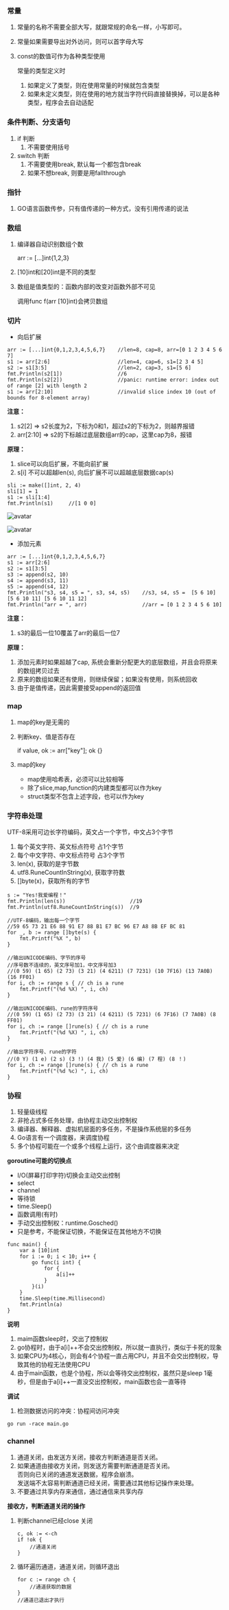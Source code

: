 

### 常量
1. 常量的名称不需要全部大写，就跟常规的命名一样，小写即可。
2. 常量如果需要导出对外访问，则可以首字母大写
3. const的数值可作为各种类型使用

    常量的类型定义时
    1. 如果定义了类型，则在使用常量的时候就包含类型
    2. 如果未定义类型，则在使用的地方就当字符代码直接替换掉，可以是各种类型，程序会去自动适配

### 条件判断、分支语句
1. if 判断
    1. 不需要使用括号
2. switch 判断
    1. 不需要使用break, 默认每一个都包含break
    2. 如果不想break, 则要是用fallthrough


### 指针
1. GO语言函数传参，只有值传递的一种方式，没有引用传递的说法

### 数组
1. 编译器自动识别数组个数

    arr := [...]int{1,2,3}
2. [10]int和[20]int是不同的类型
3. 数组是值类型的：函数内部的改变对函数外部不可见
    
    调用func f(arr [10]int)会拷贝数组

### 切片

* 向后扩展
```text
arr := [...]int{0,1,2,3,4,5,6,7}    //len=8, cap=8, arr=[0 1 2 3 4 5 6 7]
s1 := arr[2:6]                      //len=4, cap=6, s1=[2 3 4 5]
s2 := s1[3:5]                       //len=2, cap=3, s1=[5 6]
fmt.Println(s2[1])                  //6
fmt.Println(s2[2])                  //panic: runtime error: index out of range [2] with length 2
s1 := arr[2:10]                     //invalid slice index 10 (out of bounds for 8-element array)
```
**注意：**
1. s2[2] => s2长度为2，下标为0和1，超过s2的下标为2，则越界报错
2. arr[2:10] => s2的下标越过底层数组arr的cap，这里cap为8，报错

**原理：**
1. slice可以向后扩展，不能向前扩展
2. s[i] 不可以超越len(s), 向后扩展不可以超越底层数据cap(s)
```text
sli := make([]int, 2, 4)
sli[1] = 1
s1 := sli[1:4]
fmt.Println(s1)     //[1 0 0]
```
![avatar](slice1.png)

![avatar](slice2.png)

* 添加元素
```text
arr := [...]int{0,1,2,3,4,5,6,7}
s1 := arr[2:6]
s2 := s1[3:5]
s3 := append(s2, 10)
s4 := append(s3, 11)
s5 := append(s4, 12)
fmt.Println("s3, s4, s5 = ", s3, s4, s5)    //s3, s4, s5 =  [5 6 10] [5 6 10 11] [5 6 10 11 12]
fmt.Println("arr = ", arr)                  //arr = [0 1 2 3 4 5 6 10]
```
**注意：**
1. s3的最后一位10覆盖了arr的最后一位7

**原理：**
1. 添加元素时如果超越了cap, 系统会重新分配更大的底层数组，并且会将原来的数组拷贝过去
2. 原来的数组如果还有使用，则继续保留；如果没有使用，则系统回收
3. 由于是值传递，因此需要接受append的返回值


### map
1. map的key是无需的
2. 判断key、值是否存在

    if value, ok := arr["key"]; ok {}
3. map的key
    * map使用哈希表，必须可以比较相等
    * 除了slice,map,function的内建类型都可以作为key
    * struct类型不包含上述字段，也可以作为key

### 字符串处理

UTF-8采用可边长字符编码，英文占一个字节，中文占3个字节
1. 每个英文字符、英文标点符号 占1个字节
2. 每个中文字符、中文标点符号 占3个字节
3. len(x), 获取的是字节数
4. utf8.RuneCountInString(x), 获取字符数
5. []byte(x)，获取所有的字节

```text
s := "Yes!我爱编程！"
fmt.Println(len(s))                     //19
fmt.Println(utf8.RuneCountInString(s))  //9
	
//UTF-8编码，输出每一个字节
//59 65 73 21 E6 88 91 E7 88 B1 E7 BC 96 E7 A8 8B EF BC 81
for _, b := range []byte(s) {
    fmt.Printf("%X ", b)
}

//输出UNICODE编码、字节的序号
//序号数不连续的，英文序号加1，中文序号加3
//(0 59) (1 65) (2 73) (3 21) (4 6211) (7 7231) (10 7F16) (13 7A0B) (16 FF01) 
for i, ch := range s { // ch is a rune
    fmt.Printf("(%d %X) ", i, ch)
}

//输出UNICODE编码、rune的字符序号
//(0 59) (1 65) (2 73) (3 21) (4 6211) (5 7231) (6 7F16) (7 7A0B) (8 FF01) 
for i, ch := range []rune(s) { // ch is a rune
    fmt.Printf("(%d %X) ", i, ch)
}

//输出字符序号、rune的字符
//(0 Y) (1 e) (2 s) (3 !) (4 我) (5 爱) (6 编) (7 程) (8 ！) 
for i, ch := range []rune(s) { // ch is a rune
    fmt.Printf("(%d %c) ", i, ch)
}
```


### 协程
1. 轻量级线程
2. 非抢占式多任务处理，由协程主动交出控制权
3. 编译器、解释器、虚拟机层面的多任务，不是操作系统层的多任务
4. Go语言有一个调度器，来调度协程
5. 多个协程可能在一个或多个线程上运行，这个由调度器来决定

**goroutine可能的切换点**
* I/O(屏幕打印字符)切换会主动交出控制
* select
* channel
* 等待锁
* time.Sleep()
* 函数调用(有时)
* 手动交出控制权：runtime.Gosched()
* 只是参考，不能保证切换，不能保证在其他地方不切换

```text
func main() {
	var a [10]int
	for i := 0; i < 10; i++ {
		go func(i int) {
			for {
				a[i]++
			}
		}(i)
	}
	time.Sleep(time.Millisecond)
	fmt.Println(a)
}
```
**说明**
1. maim函数sleep时，交出了控制权
2. go协程时，由于a[i]++不会交出控制权，所以就一直执行，类似于卡死的现象
3. 如果CPU为4核心，则会有4个协程一直占用CPU，并且不会交出控制权，导致其他的协程无法使用CPU
4. 由于main函数，也是个协程，所以会等待交出控制权，虽然只是sleep 1毫秒，但是由于a[i]++一直没交出控制权，main函数也会一直等待

**调试**
1. 检测数据访问的冲突：协程间访问冲突
```text
go run -race main.go
```

### channel
1. 通道关闭，由发送方关闭，接收方判断通道是否关闭。
2. 如果通道由接收方关闭，则发送方需要判断通道是否关闭。<br/>
   否则向已关闭的通道发送数据，程序会崩溃。<br/>
   发送端不太容易判断通道已经关闭，需要通过其他标记操作来处理。
3. 不要通过共享内存来通信，通过通信来共享内存

**接收方，判断通道关闭的操作**
1. 判断channel已经close 关闭
    ```text
    c, ok := <-ch
    if !ok {
        //通道关闭
    }
    ```
2. 循环遍历通道，通道关闭，则循环退出
    ```text
    for c := range ch {
        //通道获取的数据
    }
    //通道已退出才执行
    ```


